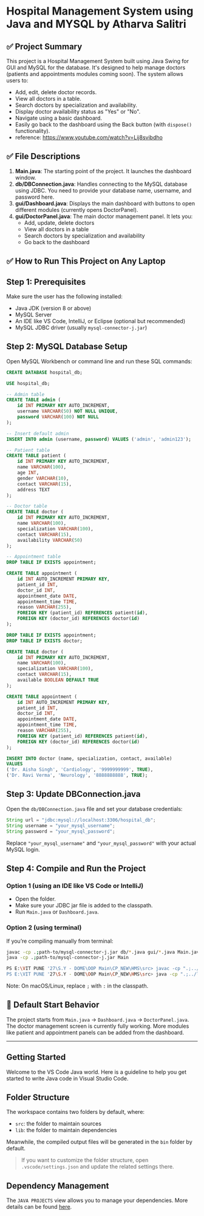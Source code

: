 # Hospital Management System using Java and MYSQL by Atharva Salitri

## ✅ Project Summary
This project is a Hospital Management System built using Java Swing for GUI and MySQL for the database. It's designed to help manage doctors (patients and appointments modules coming soon). The system allows users to:
- Add, edit, delete doctor records.
- View all doctors in a table.
- Search doctors by specialization and availability.
- Display doctor availability status as "Yes" or "No".
- Navigate using a basic dashboard.
- Easily go back to the dashboard using the Back button (with `dispose()` functionality).
- reference: https://www.youtube.com/watch?v=Lij8svibdho

## ✅ File Descriptions
1. **Main.java**: The starting point of the project. It launches the dashboard window.
2. **db/DBConnection.java**: Handles connecting to the MySQL database using JDBC. You need to provide your database name, username, and password here.
3. **gui/Dashboard.java**: Displays the main dashboard with buttons to open different modules (currently opens DoctorPanel).
4. **gui/DoctorPanel.java**: The main doctor management panel. It lets you:
   - Add, update, delete doctors
   - View all doctors in a table
   - Search doctors by specialization and availability
   - Go back to the dashboard

## ✅ How to Run This Project on Any Laptop
## Step 1: Prerequisites
Make sure the user has the following installed:
- Java JDK (version 8 or above)
- MySQL Server
- An IDE like VS Code, IntelliJ, or Eclipse (optional but recommended)
- MySQL JDBC driver (usually `mysql-connector-j.jar`)

## Step 2: MySQL Database Setup
Open MySQL Workbench or command line and run these SQL commands:
```sql
CREATE DATABASE hospital_db;

USE hospital_db;

-- Admin table
CREATE TABLE admin (
    id INT PRIMARY KEY AUTO_INCREMENT,
    username VARCHAR(50) NOT NULL UNIQUE,
    password VARCHAR(100) NOT NULL
);

-- Insert default admin
INSERT INTO admin (username, password) VALUES ('admin', 'admin123');

-- Patient table
CREATE TABLE patient (
    id INT PRIMARY KEY AUTO_INCREMENT,
    name VARCHAR(100),
    age INT,
    gender VARCHAR(10),
    contact VARCHAR(15),
    address TEXT
);

-- Doctor table
CREATE TABLE doctor (
    id INT PRIMARY KEY AUTO_INCREMENT,
    name VARCHAR(100),
    specialization VARCHAR(100),
    contact VARCHAR(15),
    availability VARCHAR(50)
);

-- Appointment table
DROP TABLE IF EXISTS appointment;

CREATE TABLE appointment (
    id INT AUTO_INCREMENT PRIMARY KEY,
    patient_id INT,
    doctor_id INT,
    appointment_date DATE,
    appointment_time TIME,
    reason VARCHAR(255),
    FOREIGN KEY (patient_id) REFERENCES patient(id),
    FOREIGN KEY (doctor_id) REFERENCES doctor(id)
);

DROP TABLE IF EXISTS appointment;
DROP TABLE IF EXISTS doctor;

CREATE TABLE doctor (
    id INT PRIMARY KEY AUTO_INCREMENT,
    name VARCHAR(100),
    specialization VARCHAR(100),
    contact VARCHAR(15),
    available BOOLEAN DEFAULT TRUE
);

CREATE TABLE appointment (
    id INT AUTO_INCREMENT PRIMARY KEY,
    patient_id INT,
    doctor_id INT,
    appointment_date DATE,
    appointment_time TIME,
    reason VARCHAR(255),
    FOREIGN KEY (patient_id) REFERENCES patient(id),
    FOREIGN KEY (doctor_id) REFERENCES doctor(id)
);

INSERT INTO doctor (name, specialization, contact, available)
VALUES 
('Dr. Aisha Singh', 'Cardiology', '9999999999', TRUE),
('Dr. Ravi Verma', 'Neurology', '8888888888', TRUE);
```

## Step 3: Update DBConnection.java
Open the `db/DBConnection.java` file and set your database credentials:
```java
String url = "jdbc:mysql://localhost:3306/hospital_db";
String username = "your_mysql_username";
String password = "your_mysql_password";
```
Replace `"your_mysql_username"` and `"your_mysql_password"` with your actual MySQL login.

## Step 4: Compile and Run the Project
### Option 1 (using an IDE like VS Code or IntelliJ)
- Open the folder.
- Make sure your JDBC jar file is added to the classpath.
- Run `Main.java` or `Dashboard.java`.

### Option 2 (using terminal)
If you’re compiling manually from terminal:
```bash
javac -cp .;path-to/mysql-connector-j.jar db/*.java gui/*.java Main.java
java -cp .;path-to/mysql-connector-j.jar Main

PS E:\VIT PUNE '27\S.Y - DOME\OOP Main\CP_NEW\HMS\src> javac -cp ".;../lib/mysql-connector-j-9.2.0.jar" db/*.java gui/*.java Main.java
PS E:\VIT PUNE '27\S.Y - DOME\OOP Main\CP_NEW\HMS\src> java -cp ".;../lib/mysql-connector-j-9.2.0.jar" Main
```
Note: On macOS/Linux, replace `;` with `:` in the classpath.

## 🏁 Default Start Behavior
The project starts from `Main.java` → `Dashboard.java` → `DoctorPanel.java`. The doctor management screen is currently fully working. More modules like patient and appointment panels can be added from the dashboard.

---



## Getting Started

Welcome to the VS Code Java world. Here is a guideline to help you get started to write Java code in Visual Studio Code.

## Folder Structure

The workspace contains two folders by default, where:

- `src`: the folder to maintain sources
- `lib`: the folder to maintain dependencies

Meanwhile, the compiled output files will be generated in the `bin` folder by default.

> If you want to customize the folder structure, open `.vscode/settings.json` and update the related settings there.

## Dependency Management

The `JAVA PROJECTS` view allows you to manage your dependencies. More details can be found [here](https://github.com/microsoft/vscode-java-dependency#manage-dependencies).
